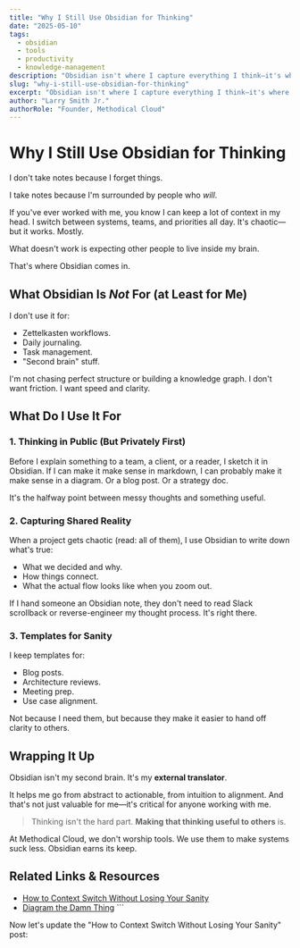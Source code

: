 ```yaml
---
title: "Why I Still Use Obsidian for Thinking"
date: "2025-05-10"
tags:
  - obsidian
  - tools
  - productivity
  - knowledge-management
description: "Obsidian isn't where I capture everything I think—it's where I clarify the things I need others to understand. That distinction makes all the difference."
slug: "why-i-still-use-obsidian-for-thinking"
excerpt: "Obsidian isn't where I capture everything I think—it's where I clarify the things I need others to understand. That distinction makes all the difference."
author: "Larry Smith Jr."
authorRole: "Founder, Methodical Cloud"
---
```


# Why I Still Use Obsidian for Thinking

I don't take notes because I forget things.

I take notes because I'm surrounded by people who *will*.

If you've ever worked with me, you know I can keep a lot of context in my head. I switch between systems, teams, and priorities all day. It's chaotic—but it works. Mostly.

What doesn't work is expecting other people to live inside my brain.

That's where Obsidian comes in.

## What Obsidian Is *Not* For (at Least for Me)

I don't use it for:
- Zettelkasten workflows.
- Daily journaling.
- Task management.
- "Second brain" stuff.

I'm not chasing perfect structure or building a knowledge graph. I don't want friction. I want speed and clarity.

## What Do I Use It For

### 1. Thinking in Public (But Privately First)

Before I explain something to a team, a client, or a reader, I sketch it in Obsidian. If I can make it make sense in markdown, I can probably make it make sense in a diagram. Or a blog post. Or a strategy doc.

It's the halfway point between messy thoughts and something useful.

### 2. Capturing Shared Reality

When a project gets chaotic (read: all of them), I use Obsidian to write down what's true:

- What we decided and why.
- How things connect.
- What the actual flow looks like when you zoom out.

If I hand someone an Obsidian note, they don't need to read Slack scrollback or reverse-engineer my thought process. It's right there.

### 3. Templates for Sanity

I keep templates for:
- Blog posts.
- Architecture reviews.
- Meeting prep.
- Use case alignment.

Not because I need them, but because they make it easier to hand off clarity to others.

## Wrapping It Up

Obsidian isn't my second brain. It's my **external translator**.

It helps me go from abstract to actionable, from intuition to alignment. And that's not just valuable for me—it's critical for anyone working with me.

> Thinking isn't the hard part. **Making that thinking useful to others** is.

At Methodical Cloud, we don't worship tools. We use them to make systems suck less.
Obsidian earns its keep.

## Related Links & Resources

- [How to Context Switch Without Losing Your Sanity](/blog/how-to-context-switch-without-losing-your-sanity)
- [Diagram the Damn Thing](/blog/diagram-the-damn-thing)
\`\`\`

Now let's update the "How to Context Switch Without Losing Your Sanity" post:
